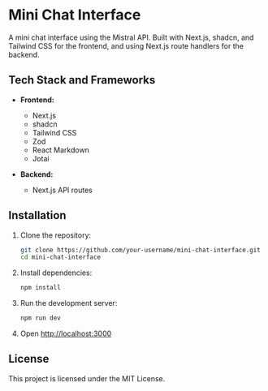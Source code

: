 # Mini Chat Interface

A mini chat interface using the Mistral API. Built with Next.js, shadcn, and Tailwind CSS for the frontend, and using Next.js route handlers for the backend.

## Tech Stack and Frameworks

- **Frontend:**
  - Next.js
  - shadcn
  - Tailwind CSS
  - Zod
  - React Markdown
  - Jotai

- **Backend:**
  - Next.js API routes

## Installation

1. Clone the repository:
    ```bash
    git clone https://github.com/your-username/mini-chat-interface.git
    cd mini-chat-interface
    ```

2. Install dependencies:
    ```bash
    npm install
    ```

3. Run the development server:
    ```bash
    npm run dev
    ```

4. Open [http://localhost:3000](http://localhost:3000)

## License

This project is licensed under the MIT License.